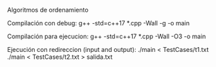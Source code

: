 Algoritmos de ordenamiento

Compilación con debug:
g++ -std=c++17 *.cpp -Wall -g -o main

Compilación para ejecucion:
g++ -std=c++17 *.cpp -Wall -O3 -o main

Ejecución con redireccion (input and output):
./main < TestCases/t1.txt
./main < TestCases/t2.txt > salida.txt
